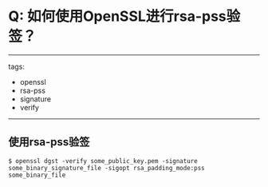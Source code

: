 # Q: 如何使用OpenSSL进行rsa-pss验签？

---
tags:
  - openssl
  - rsa-pss
  - signature
  - verify
---
## 使用rsa-pss验签
```shell
$ openssl dgst -verify some_public_key.pem -signature some_binary_signature_file -sigopt rsa_padding_mode:pss some_binary_file
```
